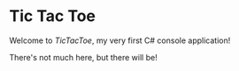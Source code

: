 # Tic Tac Toe

Welcome to *TicTacToe*, my very first C# console application!

There's not much here, but there will be!